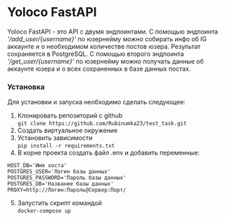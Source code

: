 # Yoloco FastAPI
Yoloco FastAPI - это API с двумя эндпоинтами. 
С помощью эндпоинта *'/add_user/{username}'* по юзернейму можно собирать инфо об IG аккаунте и о необходимом количестве постов юзера.
Результат сохраняется в PostgreSQL. 
С помощью второго эндпоинта *'/get_user/{username}'* по юзернейму можно получать данные об аккаунте юзера и о всех сохраненных в базе данных постах.


### Установка
Для установки и запуска необходимо сделать следующее:
1. Клонировать репозиторий с github<br/> 
`git clone https://github.com/Rubinumka23/test_task.git`
2. Создать виртуальное окружение
3. Установить зависимости<br/>
`pip install -r requirements.txt`
4. В корне проекта создать файл .env и добавить переменные:
```
HOST_DB='Имя хоста'
POSTGRES_USER='Логин базы данных'
POSTGRES_PASSWORD='Пароль базы данных'
POSTGRES_DB='Название базы данных'
PROXY=http://Логин:Пароль@Сервер:Порт/
```
5. Запустить скрипт командой<br/>
`docker-compose up`
